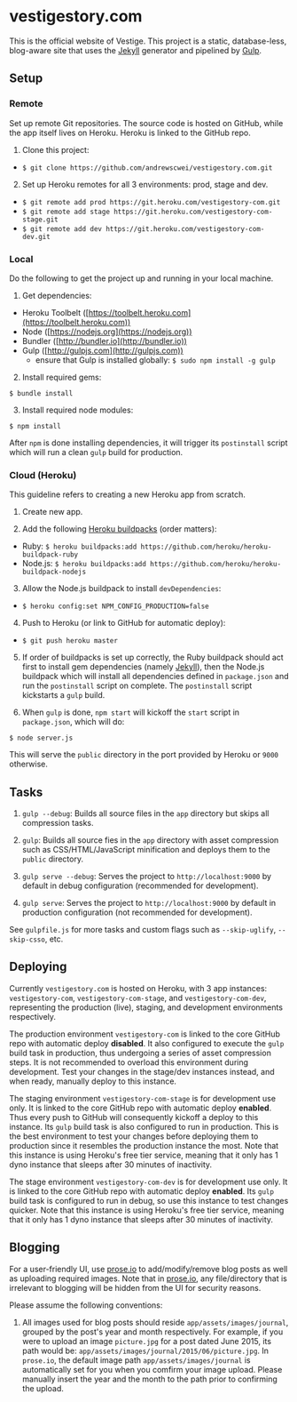 # vestigestory.com

This is the official website of Vestige. This project is a static, database-less, blog-aware site that uses the [Jekyll](http://jekyllrb.com) generator and pipelined by [Gulp](http://gulpjs.com).

## Setup

### Remote

Set up remote Git repositories. The source code is hosted on GitHub, while the app itself lives on Heroku. Heroku is linked to the GitHub repo.

1. Clone this project:
  - ```$ git clone https://github.com/andrewscwei/vestigestory.com.git```

2. Set up Heroku remotes for all 3 environments: prod, stage and dev.
  - ```$ git remote add prod https://git.heroku.com/vestigestory-com.git```
  - ```$ git remote add stage https://git.heroku.com/vestigestory-com-stage.git```
  - ```$ git remote add dev https://git.heroku.com/vestigestory-com-dev.git```

### Local

Do the following to get the project up and running in your local machine.

1. Get dependencies:
  - Heroku Toolbelt ([https://toolbelt.heroku.com](https://toolbelt.heroku.com))
  - Node ([https://nodejs.org](https://nodejs.org))
  - Bundler ([http://bundler.io](http://bundler.io))
  - Gulp ([http://gulpjs.com](http://gulpjs.com))
    - ensure that Gulp is installed globally: ```$ sudo npm install -g gulp```

2. Install required gems:
  ```
  $ bundle install
  ```

3. Install required node modules:
  ```
  $ npm install
  ```
  After ```npm``` is done installing dependencies, it will trigger its ```postinstall``` script which will run a clean ```gulp``` build for production.

### Cloud (Heroku)

This guideline refers to creating a new Heroku app from scratch.

1. Create new app.

2. Add the following [Heroku buildpacks](https://devcenter.heroku.com/articles/buildpacks) (order matters):
  - Ruby: ```$ heroku buildpacks:add https://github.com/heroku/heroku-buildpack-ruby```
  - Node.js: ```$ heroku buildpacks:add https://github.com/heroku/heroku-buildpack-nodejs```
    
3. Allow the Node.js buildpack to install ```devDependencies```:
  - ```$ heroku config:set NPM_CONFIG_PRODUCTION=false```
  
4. Push to Heroku (or link to GitHub for automatic deploy):
  - ```$ git push heroku master```
  
5. If order of buildpacks is set up correctly, the Ruby buildpack should act first to install gem dependencies (namely [Jekyll](http://jekyllrb.com)), then the Node.js buildpack which will install all dependencies defined in ```package.json``` and run the ```postinstall``` script on complete. The ```postinstall``` script kickstarts a ```gulp``` build.
  
6. When ```gulp``` is done, ```npm start``` will kickoff the ```start``` script in ```package.json```, which will do:
  ```
  $ node server.js
  ```
  This will serve the ```public``` directory in the port provided by Heroku or ```9000``` otherwise.

## Tasks

1. ```gulp --debug```: Builds all source files in the ```app``` directory but skips all compression tasks.

2. ```gulp```: Builds all source fies in the ```app``` directory with asset compression such as CSS/HTML/JavaScript minification and deploys them to the ```public``` directory.

3. ```gulp serve --debug```: Serves the project to ```http://localhost:9000``` by default in debug configuration (recommended for development).

4. ```gulp serve```: Serves the project to ```http://localhost:9000``` by default in production configuration (not recommended for development).

See ```gulpfile.js``` for more tasks and custom flags such as ```--skip-uglify```, ```--skip-csso```, etc.

## Deploying

Currently ```vestigestory.com``` is hosted on Heroku, with 3 app instances: ```vestigestory-com```, ```vestigestory-com-stage```, and ```vestigestory-com-dev```, representing the production (live), staging, and development environments respectively. 

The production environment ```vestigestory-com``` is linked to the core GitHub repo with automatic deploy **disabled**. It also configured to execute the ```gulp``` build task in production, thus undergoing a series of asset compression steps. It is not recommended to overload this environment during development. Test your changes in the stage/dev instances instead, and when ready, manually deploy to this instance.

The staging environment ```vestigestory-com-stage``` is for development use only. It is linked to the core GitHub repo with automatic deploy **enabled**. Thus every push to GitHub will consequently kickoff a deploy to this instance. Its ```gulp``` build task is also configured to run in production. This is the best environment to test your changes before deploying them to production since it resembles the production instance the most. Note that this instance is using Heroku's free tier service, meaning that it only has 1 dyno instance that sleeps after 30 minutes of inactivity.

The stage environment ```vestigestory-com-dev``` is for development use only. It is linked to the core GitHub repo with automatic deploy **enabled**. Its ```gulp``` build task is configured to run in debug, so use this instance to test changes quicker. Note that this instance is using Heroku's free tier service, meaning that it only has 1 dyno instance that sleeps after 30 minutes of inactivity.

## Blogging

For a user-friendly UI, use [prose.io](http://prose.io) to add/modify/remove blog posts as well as uploading required images. Note that in [prose.io](http://prose.io), any file/directory that is irrelevant to blogging will be hidden from the UI for security reasons.

Please assume the following conventions:

1. All images used for blog posts should reside ```app/assets/images/journal```, grouped by the post's year and month respectively. For example, if you were to upload an image ```picture.jpg``` for a post dated June 2015, its path would be: ```app/assets/images/journal/2015/06/picture.jpg```. In ```prose.io```, the default image path ```app/assets/images/journal``` is automatically set for you when you comfirm your image upload. Please manually insert the year and the month to the path prior to confirming the upload.

